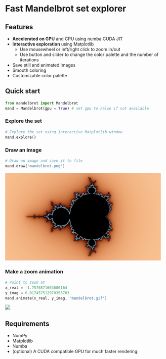 # Fast Mandelbrot set explorer

## Features
- **Accelerated on GPU** and CPU using numba CUDA JIT
- **Interactive exploration** using Matplotlib
  - Use mousewheel or left/right click to zoom in/out
  - Use button and slider to change the color palette and the number of iterations
- Save still and animated images
- Smooth coloring
- Customizable color palette

## Quick start

```python
from mandelbrot import Mandelbrot
mand = Mandelbrot(gpu = True) # set gpu to False if not available
```

### Explore the set

```python
# Explore the set using interactive Matplotlib window
mand.explore()
```
### Draw an image

```python
# Draw an image and save it to file
mand.draw('mandelbrot.png')
```
![](img/mandelbrot.png)

### Make a zoom animation

```python
# Point to zoom at
x_real = -1.7576871663606164
y_imag = 0.017457512970355783
mand.animate(x_real, y_imag, 'mandelbrot.gif')
```
![](img/mandelbrot.gif)

## Requirements
- NumPy
- Matplotlib
- Numba
- (optional) A CUDA compatible GPU for much faster rendering
